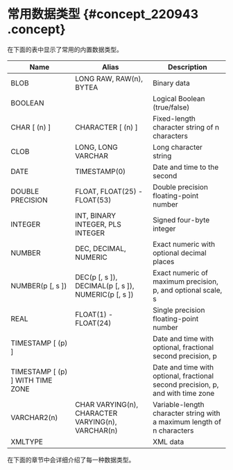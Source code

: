 # 常用数据类型 {#concept_220943 .concept}

在下面的表中显示了常用的内置数据类型。

|Name|Alias|Description|
|----|-----|-----------|
|BLOB|LONG RAW, RAW\(n\), BYTEA|Binary data|
|BOOLEAN| |Logical Boolean \(true/false\)|
|CHAR \[ \(n\) \]|CHARACTER \[ \(n\) \]|Fixed-length character string of n characters|
|CLOB|LONG, LONG VARCHAR|Long character string|
|DATE|TIMESTAMP\(0\)|Date and time to the second|
|DOUBLE PRECISION|FLOAT, FLOAT\(25\) - FLOAT\(53\)|Double precision floating-point number|
|INTEGER|INT, BINARY INTEGER, PLS INTEGER|Signed four-byte integer|
|NUMBER|DEC, DECIMAL, NUMERIC|Exact numeric with optional decimal places|
|NUMBER\(p \[, s \]\)|DEC\(p \[, s \]\), DECIMAL\(p \[, s \]\), NUMERIC\(p \[, s \]\)|Exact numeric of maximum precision, p, and optional scale, s|
|REAL|FLOAT\(1\) - FLOAT\(24\)|Single precision floating-point number|
|TIMESTAMP \[ \(p\) \]| |Date and time with optional, fractional second precision, p|
|TIMESTAMP \[ \(p\) \] WITH TIME ZONE| |Date and time with optional, fractional second precision, p, and with time zone|
|VARCHAR2\(n\)|CHAR VARYING\(n\), CHARACTER VARYING\(n\), VARCHAR\(n\)|Variable-length character string with a maximum length of n characters|
|XMLTYPE| |XML data|

在下面的章节中会详细介绍了每一种数据类型。

